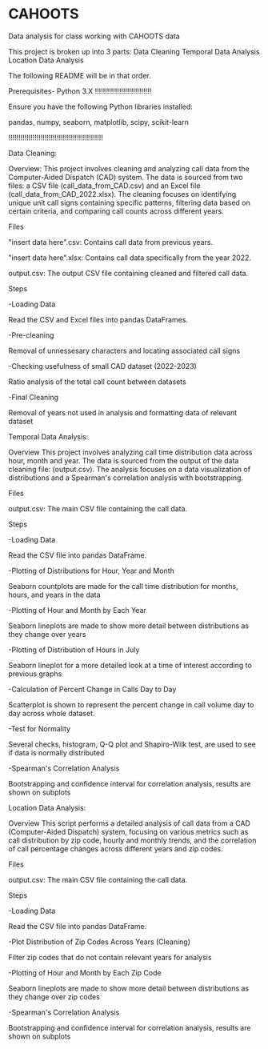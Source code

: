 # CAHOOTS
Data analysis for class working with CAHOOTS data

This project is broken up into 3 parts:
Data Cleaning
Temporal Data Analysis 
Location Data Analysis

The following README will be in that order.

Prerequisites- Python 3.X !!!!!!!!!!!!!!!!!!!!!!!!!!!!

Ensure you have the following Python libraries installed:

pandas,
numpy,
seaborn,
matplotlib,
scipy,
scikit-learn

!!!!!!!!!!!!!!!!!!!!!!!!!!!!!!!!!!!!!!!!!!!!!!!

Data Cleaning:

Overview:
This project involves cleaning and analyzing call data from the Computer-Aided Dispatch (CAD) system. The data is sourced from two files: a CSV file (call_data_from_CAD.csv) and an Excel file (call_data_from_CAD_2022.xlsx). The cleaning focuses on identifying unique unit call signs containing specific patterns, filtering data based on certain criteria, and comparing call counts across different years.

Files

"insert data here".csv: Contains call data from previous years.

"insert data here".xlsx: Contains call data specifically from the year 2022.

output.csv: The output CSV file containing cleaned and filtered call data.

Steps

-Loading Data

  Read the CSV and Excel files into pandas DataFrames.
  
-Pre-cleaning

  Removal of unnessesary characters and locating associated call signs
  
-Checking usefulness of small CAD dataset (2022-2023)

  Ratio analysis of the total call count between datasets
  
-Final Cleaning

  Removal of years not used in analysis and formatting data of relevant dataset

Temporal Data Analysis:

Overview
This project involves analyzing call time distribution data across hour, month and year. The data is sourced from the output of the data cleaning file: (output.csv). The analysis focuses on a data visualization of distributions and a Spearman's correlation analysis with bootstrapping. 

Files

output.csv: The main CSV file containing the call data.

Steps

-Loading Data

  Read the CSV file into pandas DataFrame.
  
-Plotting of Distributions for Hour, Year and Month

  Seaborn countplots are made for the call time distribution for months, hours, and years in the data
  
-Plotting of Hour and Month by Each Year

  Seaborn lineplots are made to show more detail between distributions as they change over years
  
-Plotting of Distribution of Hours in July

  Seaborn lineplot for a more detailed look at a time of interest according to previous graphs
  
-Calculation of Percent Change in Calls Day to Day

  Scatterplot is shown to represent the percent change in call volume day to day across whole dataset.
  
-Test for Normality

  Several checks, histogram, Q-Q plot and Shapiro-Wilk test, are used to see if data is normally distributed
  
-Spearman's Correlation Analysis

  Bootstrapping and confidence interval for correlation analysis, results are shown on subplots

Location Data Analysis:

Overview
This script performs a detailed analysis of call data from a CAD (Computer-Aided Dispatch) system, focusing on various metrics such as call distribution by zip code, hourly and monthly trends, and the correlation of call percentage changes across different years and zip codes.

Files

output.csv: The main CSV file containing the call data.

Steps

-Loading Data

  Read the CSV file into pandas DataFrame.
  
-Plot Distribution of Zip Codes Across Years (Cleaning)

  Filter zip codes that do not contain relevant years for analysis
  
-Plotting of Hour and Month by Each Zip Code

  Seaborn lineplots are made to show more detail between distributions as they change over zip codes
  
-Spearman's Correlation Analysis

  Bootstrapping and confidence interval for correlation analysis, results are shown on subplots
  
  


